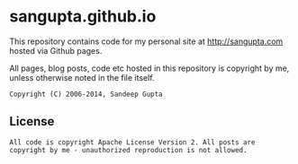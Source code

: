 sangupta.github.io
==================

This repository contains code for my personal site at http://sangupta.com hosted via Github pages.

All pages, blog posts, code etc hosted in this repository is copyright by me, unless otherwise noted
in the file itself.

```
Copyright (C) 2006-2014, Sandeep Gupta
```


License
-------

```
All code is copyright Apache License Version 2. All posts are copyright by me - unauthorized reproduction is not allowed.
```
